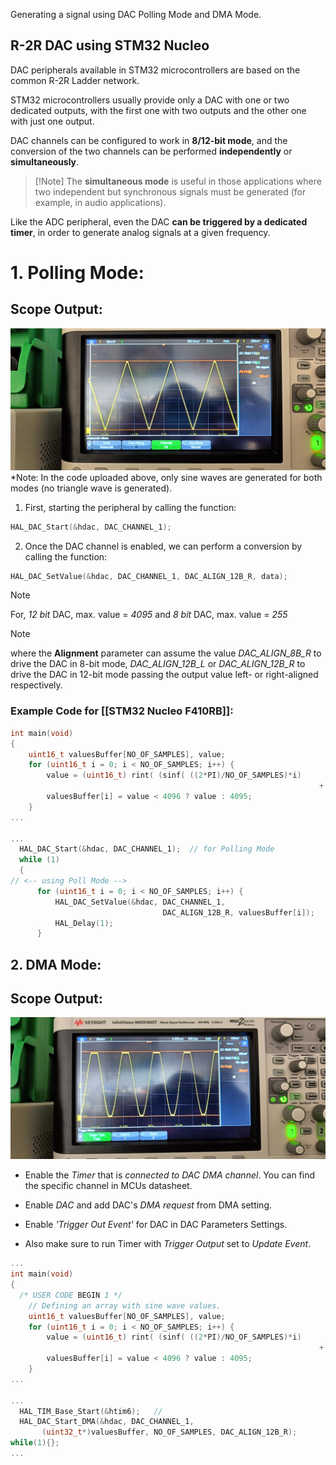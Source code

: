 Generating a signal using DAC Polling Mode and DMA Mode. 

## R-2R DAC using STM32 Nucleo 
DAC peripherals available in STM32 microcontrollers are based on the common R-2R Ladder network.

STM32 microcontrollers usually provide only a DAC with one or two dedicated outputs, with the first one with two outputs and the other one with just one output.

DAC channels can be configured to work in **8/12-bit mode**, and the conversion of the two channels can be performed **independently** or **simultaneously**. 
>[!Note] The **simultaneous mode** is useful in those applications where two independent but synchronous signals must be generated (for example, in audio applications). 

Like the ADC peripheral, even the DAC **can be triggered by a dedicated timer**, in order to generate analog signals at a given frequency.


# 1. Polling Mode:
## Scope Output:
![alt text](https://github.com/haris-mujeeb/DAC-using-STM32-Nucleo-F410RB/blob/main/DAC%20Polling%20Mode%20-Scope%20Output.jpg)
*Note: In the code uploaded above, only sine waves are generated for both modes (no triangle wave is generated).

1. First, starting the peripheral by calling the function:
```C
HAL_DAC_Start(&hdac, DAC_CHANNEL_1);
```

2. Once the DAC channel is enabled, we can perform a conversion by calling the function:
```C
HAL_DAC_SetValue(&hdac, DAC_CHANNEL_1, DAC_ALIGN_12B_R, data);
```
>[!Note] 
>For, *12 bit* DAC, max. value = *4095*
>and *8 bit* DAC, max. value = *255*

> [!Note] 
> where the **Alignment** parameter can assume the value _DAC_ALIGN_8B_R_ to drive the DAC in 8-bit mode, _DAC_ALIGN_12B_L_ or _DAC_ALIGN_12B_R_ to drive the DAC in 12-bit mode passing the output value left- or right-aligned respectively.

### Example Code for [[STM32 Nucleo F410RB]]:
```C
int main(void)
{
	uint16_t valuesBuffer[NO_OF_SAMPLES], value;
	for (uint16_t i = 0; i < NO_OF_SAMPLES; i++) {
		value = (uint16_t) rint( (sinf( ((2*PI)/NO_OF_SAMPLES)*i)
																	 + 1 )*2048 );
		valuesBuffer[i] = value < 4096 ? value : 4095;
	}
...

... 
  HAL_DAC_Start(&hdac, DAC_CHANNEL_1);	// for Polling Mode
  while (1)
  {
// <-- using Poll Mode -->
	  for (uint16_t i = 0; i < NO_OF_SAMPLES; i++) {
		  HAL_DAC_SetValue(&hdac, DAC_CHANNEL_1, 
								  DAC_ALIGN_12B_R, valuesBuffer[i]);
		  HAL_Delay(1);
	  }
```
## 2. DMA Mode:
## Scope Output:
![alt text](https://github.com/haris-mujeeb/DAC-using-STM32-Nucleo-F410RB/blob/main/DAC%20DMA%20Mode%20-Scope%20Output.jpg)

- Enable the *Timer* that is *connected to DAC DMA channel*. You can find the specific channel in MCUs datasheet.

- Enable *DAC* and add DAC's *DMA request* from DMA setting.

- Enable _'Trigger Out Event'_ for DAC in DAC Parameters Settings.

- Also make sure to run Timer with *Trigger Output* set to *Update Event*.
```C
...
int main(void)
{
  /* USER CODE BEGIN 1 */
	// Defining an array with sine wave values.
	uint16_t valuesBuffer[NO_OF_SAMPLES], value;
	for (uint16_t i = 0; i < NO_OF_SAMPLES; i++) {
		value = (uint16_t) rint( (sinf( ((2*PI)/NO_OF_SAMPLES)*i)
																	 + 1 )*2048 );
		valuesBuffer[i] = value < 4096 ? value : 4095;
	}
...

...
  HAL_TIM_Base_Start(&htim6);	//
  HAL_DAC_Start_DMA(&hdac, DAC_CHANNEL_1,
	   (uint32_t*)valuesBuffer, NO_OF_SAMPLES, DAC_ALIGN_12B_R);
while(1){};
... 
```
